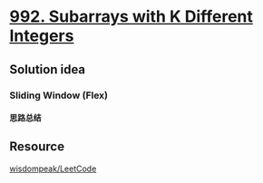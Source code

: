 # [992. Subarrays with K Different Integers](https://leetcode.com/problems/subarrays-with-k-different-integers/description/)

## Solution idea
### Sliding Window (Flex)
#### 思路总结

## Resource
[wisdompeak/LeetCode](https://github.com/wisdompeak/LeetCode/tree/master/Two_Pointers/992.Subarrays-with-K-Different-Integers)